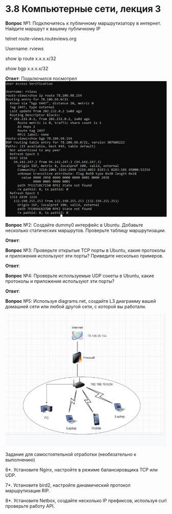# 3.8 Компьютерные сети, лекция 3

**Вопрос** №1: Подключитесь к публичному маршрутизатору в интернет. Найдите маршрут к вашему публичному IP

telnet route-views.routeviews.org

Username: rviews

show ip route x.x.x.x/32

show bgp x.x.x.x/32

**Ответ**: Подключился посмотрел ![img.png](img.png)

**Вопрос** №2: Создайте dummy0 интерфейс в Ubuntu. Добавьте несколько статических маршрутов. Проверьте таблицу маршрутизации.

**Ответ**: 

**Вопрос** №3: Проверьте открытые TCP порты в Ubuntu, какие протоколы и приложения используют эти порты? Приведите несколько примеров.

**Ответ**: 

**Вопрос** №4: Проверьте используемые UDP сокеты в Ubuntu, какие протоколы и приложения используют эти порты?

**Ответ**: 

**Вопрос** №5: Используя diagrams.net, создайте L3 диаграмму вашей домашней сети или любой другой сети, с которой вы работали.

![img_1.png](img_1.png)

Задание для самостоятельной отработки (необязательно к выполнению)

6*. Установите Nginx, настройте в режиме балансировщика TCP или UDP.

7*. Установите bird2, настройте динамический протокол маршрутизации RIP.

8*. Установите Netbox, создайте несколько IP префиксов, используя curl проверьте работу API.

